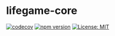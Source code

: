 # lifegame-core

[![codecov](https://codecov.io/gh/hota1024/lifegame-core/branch/master/graph/badge.svg)](https://codecov.io/gh/hota1024/lifegame-core)
[![npm version](https://badge.fury.io/js/lifegame-core.svg)](https://badge.fury.io/js/lifegame-core)
[![License: MIT](https://img.shields.io/badge/License-MIT-yellow.svg)](https://opensource.org/licenses/MIT)
